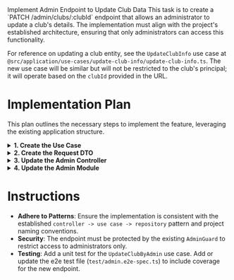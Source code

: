 <task>
    Implement Admin Endpoint to Update Club Data
</task>

<taskspec>
This task is to create a `PATCH /admin/clubs/:clubId` endpoint that allows an administrator to update a club's details. The implementation must align with the project's established architecture, ensuring that only administrators can access this functionality.

For reference on updating a club entity, see the `UpdateClubInfo` use case at `@src/application/use-cases/update-club-info/update-club-info.ts`. The new use case will be similar but will not be restricted to the club's principal; it will operate based on the `clubId` provided in the URL.
</taskspec>

# Implementation Plan

This plan outlines the necessary steps to implement the feature, leveraging the existing application structure.

<details>
<summary><strong>1. Create the Use Case</strong></summary>

*   **Action**: Create the `UpdateClubByAdmin` use case to handle the business logic for updating a club.
*   **Directory**: `src/application/use-cases/admin/update-club-by-admin/`
*   **Files to Create**:
    *   `update-club-by-admin.use-case.ts`
    *   `update-club-by-admin.input.ts`
*   **Guidance**:
    *   In `update-club-by-admin.use-case.ts`, create an injectable class named `UpdateClubByAdmin` (note: no `UseCase` suffix in the class name).
    *   Inject the `ClubRepository` (from `@/domain/repositories/club-repository.ts`).
    *   The `execute` method should accept an input object (defined in `update-club-by-admin.input.ts`) containing `clubId` and a `data` payload with the fields to update.
    *   Inside `execute`, use `clubRepository.find(clubId)` to fetch the club. Throw an `EntityNotFoundException` if the club does not exist.
    *   Call the club entity's `updateInfo` method with the data.
    *   Persist the changes using `clubRepository.save(club)`.

</details>

<details>
<summary><strong>2. Create the Request DTO</strong></summary>

*   **Action**: Create a Data Transfer Object for validating the incoming request body.
*   **Directory**: `src/infraestructure/dtos/admin/`
*   **File to Create**: `update-club-by-admin.dto.ts`
*   **Guidance**:
    *   Create an `UpdateClubByAdminDto` class.
    *   Add optional properties for the updatable fields: `name?: string`, `maxMembers?: number`, `address?: AddressDto`.
    *   Use `class-validator` decorators (`@IsOptional`, `@IsString`, `@ValidateNested`, etc.) for validation.
    *   Use the `@ApiProperty()` decorator from `@nestjs/swagger` for each property to ensure they are documented in the OpenAPI specification. For example: `@ApiProperty({ example: 'My Awesome Club', required: false })`.

</details>

<details>
<summary><strong>3. Update the Admin Controller</strong></summary>

*   **Action**: Add the new `PATCH` endpoint to the existing `AdminController`.
*   **File to Modify**: `src/infraestructure/controllers/admin.controller.ts`
*   **Guidance**:
    *   Inject `UpdateClubByAdmin` into the `AdminController`'s constructor.
    *   Create a new method for the `PATCH` endpoint at `/clubs/:clubId`.
    *   Apply the `@UseGuards(AuthGuard, AdminGuard)` decorators.
    *   Use `@ApiOperation` and `@ApiResponse` for Swagger documentation.
    *   The method should accept `clubId` from `@Param('clubId')` and the request body of type `UpdateClubByAdminDto` from `@Body()`.
    *   Invoke the `execute` method of the use case.
    *   On success, the endpoint should return a `204 No Content` status.

</details>

<details>
<summary><strong>4. Update the Admin Module</strong></summary>

*   **Action**: Register the new use case in the `AdminModule` for dependency injection.
*   **File to Modify**: `src/shared/modules/admin.module.ts`
*   **Guidance**:
    *   Add `UpdateClubByAdmin` to the `providers` array in the `AdminModule`.

</details>

# Instructions

*   **Adhere to Patterns**: Ensure the implementation is consistent with the established `controller -> use case -> repository` pattern and project naming conventions.
*   **Security**: The endpoint must be protected by the existing `AdminGuard` to restrict access to administrators only.
*   **Testing**: Add a unit test for the `UpdateClubByAdmin` use case. Add or update the e2e test file (`test/admin.e2e-spec.ts`) to include coverage for the new endpoint.